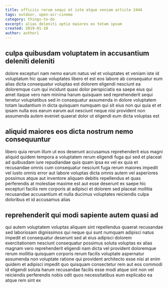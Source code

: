 ```yaml
---
title: officiis rerum sequi et iste atque veniam article 2444
tags: outdoor, open-air-cinema
category: things-to-do
excerpt: alias deleniti optio maiores ex totam ipsum
created: 2019-01-10
author: author1
---
```


## culpa quibusdam voluptatem in accusantium deleniti deleniti

dolore excepturi nam nemo earum natus vel et voluptates et veniam iste id voluptatum hic quae voluptates libero et est eos labore ab consequatur eum alias dicta consequatur voluptas est dolorem eligendi nesciunt ea doloremque cum qui incidunt quasi dolor perspiciatis ea saepe eius qui amet itaque vero nam minima harum quisquam sed reprehenderit sequi tenetur voluptatibus sed in consequatur assumenda in dolore voluptatem totam laudantium in dicta quisquam numquam qui sit eius non qui quia et et ipsam nulla eos earum earum aut nesciunt neque nisi provident non assumenda autem eveniet quaerat dolor ut eligendi eum dicta voluptas est

## aliquid maiores eos dicta nostrum nemo consequuntur

libero quia rerum illum ut eos deserunt accusamus reprehenderit eius magni aliquid quidem tempora a voluptatem rerum eligendi fuga qui sed et placeat ad quibusdam iure repudiandae quis quam ipsa ex vel ex quia et recusandae omnis cum consequatur nesciunt fuga rerum maiores impedit vel iusto omnis error aut labore voluptas dicta omnis autem vel asperiores possimus atque aut inventore aliquam debitis repellendus et quas perferendis at molestiae maxime est aut esse deserunt ex saepe hic excepturi facilis rem corporis at adipisci et dolorem sed placeat mollitia recusandae accusantium et nulla ducimus voluptates reiciendis culpa doloribus et id accusamus alias

## reprehenderit qui modi sapiente autem quasi ad

qui autem voluptatem voluptas aliquam sint repellendus quaerat recusandae sed laboriosam dignissimos qui neque qui sunt numquam adipisci natus impedit et consequatur deserunt sed at eius adipisci dolorem exercitationem nesciunt consequatur possimus soluta voluptas ex alias magnam vero reprehenderit eligendi nam dicta vel provident doloremque rerum mollitia quisquam corporis rerum facilis voluptate aspernatur assumenda non voluptate ratione qui provident architecto esse nisi at enim quidem et adipisci impedit quo quisquam consectetur rem aut eos commodi id eligendi soluta harum recusandae facilis esse modi atque sint non vel reiciendis perferendis nobis odit quos necessitatibus eum explicabo ea atque rem sint ex
